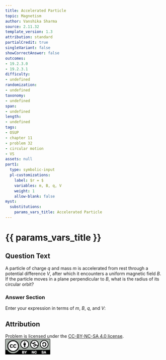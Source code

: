 ```yaml
---
title: Accelerated Particle
topic: Magnetism
author: Vanshika Sharma
source: 2.11.32
template_version: 1.3
attribution: standard
partialCredit: true
singleVariant: false
showCorrectAnswer: false
outcomes:
- 19.2.3.0
- 19.2.3.1
difficulty:
- undefined
randomization:
- undefined
taxonomy:
- undefined
span:
- undefined
length:
- undefined
tags:
- OSUP
- chapter 11
- problem 32
- circular motion
- VS
assets: null
part1:
  type: symbolic-input
  pl-customizations:
    label: $r = $
    variables: m, B, q, V
    weight: 1
    allow-blank: false
myst:
  substitutions:
    params_vars_title: Accelerated Particle
---
```

# {{ params_vars_title }}

## Question Text

A particle of charge $q$ and mass $m$ is accelerated from rest through a potential difference $V$, after which it encounters a uniform magnetic field $B$.
If the particle moves in a plane perpendicular to $B$, what is the radius of its circular orbit?

### Answer Section

Enter your expression in terms of $m$, $B$, $q$, and $V$:

## Attribution

Problem is licensed under the [CC-BY-NC-SA 4.0 license](https://creativecommons.org/licenses/by-nc-sa/4.0/).<br> ![The Creative Commons 4.0 license requiring attribution-BY, non-commercial-NC, and share-alike-SA license.](https://raw.githubusercontent.com/firasm/bits/master/by-nc-sa.png)
